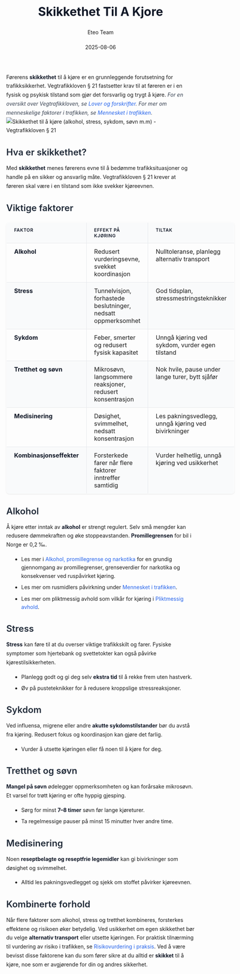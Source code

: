 ﻿---
title: "Skikkethet Til A Kjore"
date: 2025-08-06
draft: false
author: "Eteo Team"
description: "Guide to Skikkethet Til A Kjore for Norwegian driving theory exam."
categories: ["Driving Theory"]
tags: ["driving", "theory", "safety"]
featured_image: "/blogs/teori/skikkethet-til-a-kjore/skikkethet-til-a-kjore-image.svg"
---
<style>
/* Base text styling */
.article-content {
  font-family: 'Inter', -apple-system, BlinkMacSystemFont, 'Segoe UI', Roboto, Oxygen, Ubuntu, Cantarell, 'Open Sans', 'Helvetica Neue', sans-serif;
  line-height: 1.6;
  color: #1f2937;
  font-size: 16px;
}
/* Headers */
h1 {
  font-size: 2rem;
  font-weight: 700;
  margin: 2rem 0 1.5rem;
  color: #111827;
}
h2 {
  font-size: 1.5rem;
  font-weight: 600;
  margin: 2rem 0 1rem;
  color: #1f2937;
}
h3 {
  font-size: 1.25rem;
  font-weight: 600;
  margin: 1.5rem 0 0.75rem;
  color: #374151;
}
/* Paragraphs */
p {
  margin: 1rem 0;
  line-height: 1.7;
}
/* Lists */
ul, ol {
  margin: 1rem 0 1rem 1.5rem;
  padding-left: 1rem;
}
li {
  margin-bottom: 0.5rem;
  line-height: 1.6;
}
/* Bold and emphasis text */
strong, b {
  font-weight: 700 !important;
  color: #111827;
}
em, i {
  font-style: italic;
  color: #374151;
}
strong em, b i, em strong, i b {
  font-weight: 700 !important;
  font-style: italic;
  color: #111827;
}
/* Links */
a {
  color: #2563eb;
  text-decoration: none;
  transition: color 0.2s ease;
}
a:hover {
  color: #1d4ed8;
  text-decoration: underline;
}
/* Code blocks */
pre, code {
  font-family: 'SFMono-Regular', Consolas, 'Liberation Mono', Menlo, monospace;
  background-color: #f3f4f6;
  border-radius: 0.375rem;
  font-size: 0.875em;
}
pre {
  padding: 1rem;
  overflow-x: auto;
  margin: 1rem 0;
}
code {
  padding: 0.2em 0.4em;
}
/* Blockquotes */
blockquote {
  border-left: 4px solid #e5e7eb;
  margin: 1.5rem 0;
  padding: 0.75rem 1rem 0.75rem 1.5rem;
  background-color: #f9fafb;
  color: #4b5563;
  font-style: italic;
}
/* Tables */
table {
  margin: 1.5rem auto !important;
  border-collapse: collapse !important;
  width: 100% !important;
  max-width: 100%;
  box-shadow: 0 1px 3px rgba(0,0,0,0.1) !important;
  border-radius: 0.5rem !important;
  overflow: hidden !important;
  border: 1px solid #e5e7eb !important;
  display: table !important;
}
th, td {
  padding: 0.75rem 1.25rem !important;
  text-align: left !important;
  border: 1px solid #e5e7eb !important;
  vertical-align: top;
}
th {
  background-color: #f9fafb !important;
  font-weight: 600 !important;
  color: #111827 !important;
  text-transform: uppercase !important;
  font-size: 0.75rem !important;
  letter-spacing: 0.05em !important;
}
tr:nth-child(even) {
  background-color: #f9fafb !important;
}
tr:hover {
  background-color: #f3f4f6 !important;
}
/* Responsive adjustments */
@media (max-width: 768px) {
  .article-content {
    font-size: 15px;
  }
  h1 { font-size: 1.75rem; }
  h2 { font-size: 1.375rem; }
  h3 { font-size: 1.125rem; }
  table {
    display: block !important;
    overflow-x: auto !important;
    -webkit-overflow-scrolling: touch;
  }
}
</style>
Førerens **skikkethet** til å kjøre er en grunnleggende forutsetning for trafikksikkerhet. Vegtrafikkloven § 21 fastsetter krav til at føreren er i en fysisk og psykisk tilstand som gjør det forsvarlig og trygt å kjøre.
*For en oversikt over Vegtrafikkloven, se [Lover og forskrifter](/blogs/teori/lover-og-forskrifter "Lover og forskrifter - Oversikt over norske trafikklover og forskrifter").*
*For mer om menneskelige faktorer i trafikken, se [Mennesket i trafikken](/blogs/teori/mennesket-i-trafikken "Mennesket i trafikken - Faktorer som påvirker kjøring").*
![Skikkethet til å kjøre (alkohol, stress, sykdom, søvn m.m) - Vegtrafikkloven § 21](/blogs/teori/skikkethet-til-a-kjore/skikkethet-til-a-kjore-image.svg)
## Hva er skikkethet?
Med **skikkethet** menes førerens evne til å bedømme trafikksituasjoner og handle på en sikker og ansvarlig måte. Vegtrafikkloven § 21 krever at føreren skal være i en tilstand som ikke svekker kjøreevnen.
## Viktige faktorer
| Faktor                   | Effekt på kjøring                                       | Tiltak                                                   |
|--------------------------|---------------------------------------------------------|----------------------------------------------------------|
| **Alkohol**              | Redusert vurderingsevne, svekket koordinasjon           | Nulltoleranse, planlegg alternativ transport            |
| **Stress**               | Tunnelvisjon, forhastede beslutninger, nedsatt oppmerksomhet | God tidsplan, stressmestringsteknikker                  |
| **Sykdom**               | Feber, smerter og redusert fysisk kapasitet             | Unngå kjøring ved sykdom, vurder egen tilstand           |
| **Tretthet og søvn**     | Mikrosøvn, langsommere reaksjoner, redusert konsentrasjon | Nok hvile, pause under lange turer, bytt sjåfør          |
| **Medisinering**         | Døsighet, svimmelhet, nedsatt konsentrasjon             | Les pakningsvedlegg, unngå kjøring ved bivirkninger      |
| **Kombinasjonseffekter** | Forsterkede farer når flere faktorer inntreffer samtidig | Vurder helhetlig, unngå kjøring ved usikkerhet           |
## Alkohol
Å kjøre etter inntak av **alkohol** er strengt regulert. Selv små mengder kan redusere dømmekraften og øke stoppeavstanden. **Promillegrensen** for bil i Norge er 0,2 ‰.
* Les mer i [Alkohol, promillegrense og narkotika](/blogs/teori/alkohol-promillegrense-og-narkotika "Alkohol, promillegrense og narkotika - regler og effekter") for en grundig gjennomgang av promillegrenser, grenseverdier for narkotika og konsekvenser ved ruspåvirket kjøring.
* Les mer om rusmidlers påvirkning under [Mennesket i trafikken](/blogs/teori/mennesket-i-trafikken "Mennesket i trafikken - Faktorer som påvirker kjøring").
* Les mer om pliktmessig avhold som vilkår for kjøring i [Pliktmessig avhold](/blogs/teori/pliktmessig-avhold "Pliktmessig avhold").
## Stress
**Stress** kan føre til at du overser viktige trafikkskilt og farer. Fysiske symptomer som hjertebank og svettetokter kan også påvirke kjørestilsikkerheten.
* Planlegg godt og gi deg selv **ekstra tid** til å rekke frem uten hastverk.
* Øv på pusteteknikker for å redusere kroppslige stressreaksjoner.
## Sykdom
Ved influensa, migrene eller andre **akutte sykdomstilstander** bør du avstå fra kjøring. Redusert fokus og koordinasjon kan gjøre det farlig.
* Vurder å utsette kjøringen eller få noen til å kjøre for deg.
## Tretthet og søvn
**Mangel på søvn** ødelegger oppmerksomheten og kan forårsake mikrosøvn. Et varsel for trøtt kjøring er ofte hyppig gjesping.
* Sørg for minst **7–8 timer** søvn før lange kjøreturer.
* Ta regelmessige pauser på minst 15 minutter hver andre time.
## Medisinering
Noen **reseptbelagte og reseptfrie legemidler** kan gi bivirkninger som døsighet og svimmelhet.
* Alltid les pakningsvedlegget og sjekk om stoffet påvirker kjøreevnen.
## Kombinerte forhold
Når flere faktorer som alkohol, stress og tretthet kombineres, forsterkes effektene og risikoen øker betydelig.
Ved usikkerhet om egen skikkethet bør du velge **alternativ transport** eller utsette kjøringen.
For praktisk tilnærming til vurdering av risiko i trafikken, se [Risikovurdering i praksis](/blogs/teori/risikovurdering-i-praksis "Risikovurdering i praksis - Praktisk risikovurdering i trafikken").
Ved å være bevisst disse faktorene kan du som fører sikre at du alltid er **skikket** til å kjøre, noe som er avgjørende for din og andres sikkerhet.